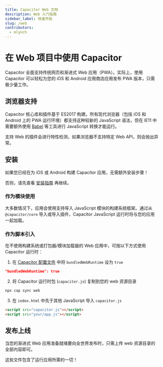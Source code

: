 ```yaml
---
title: Capacitor Web 文档
description: Web 入门指南
sidebar_label: 快速开始
slug: /web
contributors:
  - mlynch
---
```


# 在 Web 项目中使用 Capacitor

Capacitor 全面支持传统网页和渐进式 Web 应用（PWA）。实际上，使用 Capacitor 可以轻松为您的 iOS 和 Android 应用商店应用发布 PWA 版本，只需极少量工作。

## 浏览器支持

Capacitor 核心库和插件基于 ES2017 构建。所有现代浏览器（包括 iOS 和 Android 上的 PWA 运行环境）都支持这种较新的 JavaScript 语法，但在 IE11 中需要额外使用 [Babel](https://babeljs.io) 等工具进行 JavaScript 转换才能运行。

支持 Web 的插件会进行特性检测，如果浏览器不支持特定 Web API，则会抛出异常。

## 安装

如果您已经在为 iOS 或 Android 构建 Capacitor 应用，无需额外安装步骤！

否则，请先查看 [安装指南](/main/getting-started/installation.md) 再继续。

### 作为模块使用

大多数情况下，应用会使用支持导入 JavaScript 模块的构建系统框架。通过从 `@capacitor/core` 导入或导入插件，Capacitor JavaScript 运行时将与您的应用一起加载。

### 作为脚本引入

在不使用构建系统或打包器/模块加载器的 Web 应用中，可按以下方式使用 Capacitor 运行时：

1. 在 [Capacitor 配置文件](/main/reference/config.md) 中将 `bundledWebRuntime` 设为 `true`

```json
"bundledWebRuntime": true
```

2. 将 Capacitor 运行时包 (`capacitor.js`) 复制到您的 web 资源目录

```bash
npx cap sync web
```

3. 在 `index.html` 中先于其他 JavaScript 导入 `capacitor.js`

```html
<script src="capacitor.js"></script>
<script src="your/app.js"></script>
```

## 发布上线

当您的渐进式 Web 应用准备就绪要向全世界发布时，只需上传 web 资源目录的全部内容即可。

这些文件包含了运行应用所需的一切！